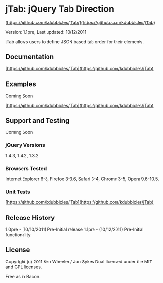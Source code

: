 # jTab: jQuery Tab Direction #
[https://github.com/kdubbicles/jTab/](https://github.com/kdubbicles/jTab)

Version: 1.1pre, Last updated: 10/12/2011

jTab allows users to define JSON based tab order for their elements.


## Documentation ##
[https://github.com/kdubbicles/jTab](https://github.com/kdubbicles/jTab)


## Examples ##
Coming Soon

[https://github.com/kdubbicles/jTab](https://github.com/kdubbicles/jTab)  

## Support and Testing ##
Coming Soon

### jQuery Versions ###
1.4.3, 1.4.2, 1.3.2

### Browsers Tested ###
Internet Explorer 6-8, Firefox 3-3.6, Safari 3-4, Chrome 3-5, Opera 9.6-10.5.

### Unit Tests ###
[https://github.com/kdubbicles/jTab](https://github.com/kdubbicles/jTab)


## Release History ##

1.0pre   - (10/10/2011) Pre-Initial release
1.1pre   - (10/12/2011) Pre-Initial functionality


## License ##
Copyright (c) 2011 Ken Wheeler / Jon Sykes
Dual licensed under the MIT and GPL licenses.

Free as in Bacon.